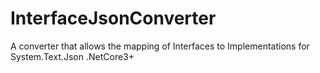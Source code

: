 # InterfaceJsonConverter
A converter that allows the mapping of Interfaces to Implementations for System.Text.Json .NetCore3+
